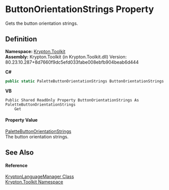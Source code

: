 # ButtonOrientationStrings Property


Gets the button orientation strings.



## Definition
**Namespace:** <a href="79d2eac2-21f4-54ff-7552-b20c33c30600.md">Krypton.Toolkit</a>  
**Assembly:** Krypton.Toolkit (in Krypton.Toolkit.dll) Version: 80.23.10.287+8d7660f9dc5efd033fabe008ebfb904beab6d444

**C#**
``` C#
public static PaletteButtonOrientationStrings ButtonOrientationStrings { get; }
```
**VB**
``` VB
Public Shared ReadOnly Property ButtonOrientationStrings As PaletteButtonOrientationStrings
	Get
```



#### Property Value
<a href="b4c30d12-f975-fbb3-bdf9-3d148af67634.md">PaletteButtonOrientationStrings</a>  
The button orientation strings.

## See Also


#### Reference
<a href="dac09113-2984-9ef4-34e6-8be84cc38189.md">KryptonLanguageManager Class</a>  
<a href="79d2eac2-21f4-54ff-7552-b20c33c30600.md">Krypton.Toolkit Namespace</a>  
